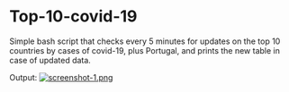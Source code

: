 # Top-10-covid-19
Simple bash script that checks every 5 minutes for updates on the top 10 countries by cases of covid-19, plus Portugal, and prints the new table in case of updated data.
 
Output: [![screenshot-1.png](https://i.postimg.cc/4Nv45PYz/screenshot-1.png)](https://postimg.cc/560M9wq0)
